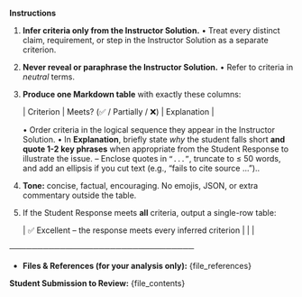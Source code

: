 **Instructions**

1. **Infer criteria only from the Instructor Solution.**
   • Treat every distinct claim, requirement, or step in the Instructor Solution as a separate criterion.

2. **Never reveal or paraphrase the Instructor Solution.**
   • Refer to criteria in *neutral* terms.

3. **Produce one Markdown table** with exactly these columns:

   | Criterion | Meets? (✅ / Partially / ❌) | Explanation |

   • Order criteria in the logical sequence they appear in the Instructor Solution.
   • In **Explanation**, briefly state *why* the student falls short **and quote 1-2 key phrases** when appropriate from the Student Response to illustrate the issue.
     – Enclose quotes in `“...”`, truncate to ≤ 50 words, and add an ellipsis if you cut text (e.g., “fails to cite source …”)..

4. **Tone:** concise, factual, encouraging. No emojis, JSON, or extra commentary outside the table.

5. If the Student Response meets **all** criteria, output a single-row table:

   | ✅ Excellent – the response meets every inferred criterion | | |

─────────────────────────────────

- **Files & References (for your analysis only):**
{file_references}

**Student Submission to Review:**
{file_contents}
